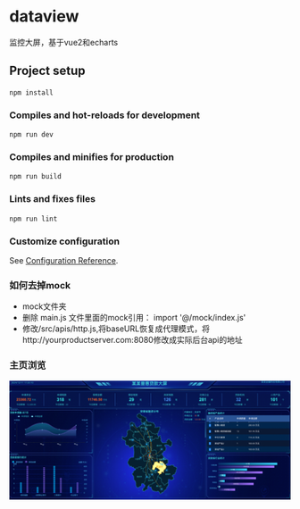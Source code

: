 # dataview
监控大屏，基于vue2和echarts

## Project setup
```
npm install
```

### Compiles and hot-reloads for development
```
npm run dev
```

### Compiles and minifies for production
```
npm run build
```

### Lints and fixes files
```
npm run lint
```

### Customize configuration
See [Configuration Reference](https://cli.vuejs.org/config/).


###  如何去掉mock
-  mock文件夹
- 删除 main.js 文件里面的mock引用： import '@/mock/index.js'
- 修改/src/apis/http.js,将baseURL恢复成代理模式，将http://yourproductserver.com:8080修改成实际后台api的地址

### 主页浏览

![alt 属性文本](/public/home.png?raw=true)
